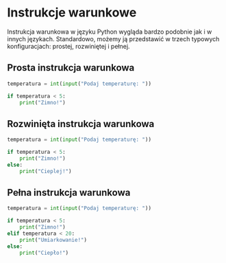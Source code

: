 # Instrukcje warunkowe

Instrukcja warunkowa w języku Python wygląda bardzo podobnie jak i w innych językach.
Standardowo, możemy ją przedstawić w trzech typowych konfiguracjach: prostej, rozwiniętej i pełnej.

## Prosta instrukcja warunkowa

```python
temperatura = int(input("Podaj temperaturę: "))

if temperatura < 5:
    print("Zimno!")
```

## Rozwinięta instrukcja warunkowa

```python
temperatura = int(input("Podaj temperaturę: "))

if temperatura < 5:
    print("Zimno!")
else:
    print("Cieplej!")
```

## Pełna instrukcja warunkowa

```python
temperatura = int(input("Podaj temperaturę: "))

if temperatura < 5:
    print("Zimno!")
elif temperatura < 20:
    print("Umiarkowanie!")
else:
    print("Ciepło!")
```
